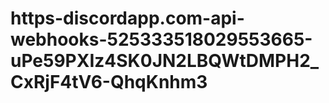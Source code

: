 # https-discordapp.com-api-webhooks-525333518029553665-uPe59PXIz4SK0JN2LBQWtDMPH2_CxRjF4tV6-QhqKnhm3